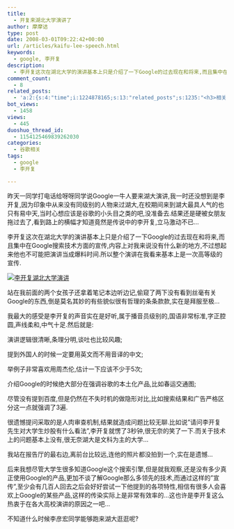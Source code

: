 ```yaml
---
title:
  - 开复来湖北大学演讲了
author: 摩摩诘
type: post
date: 2008-03-01T09:22:42+00:00
url: /articles/kaifu-lee-speech.html
keywords:
  - google, 李开复
description:
  - 李开复这次在湖北大学的演讲基本上只是介绍了一下Google的过去现在和将来,而且集中在Google搜索技术方面的宣传,内容上对我来说没有什么新的地方,不过想起来他也不可能把演讲当成爆料时间.所以整个演讲在我看来基本上是一次高等级的宣传.
comment_count:
  - 8
related_posts:
  - 'a:2:{s:4:"time";i:1224878165;s:13:"related_posts";s:1235:"<h3>相关日志</h3><ul class="related_post"><li><a href="http://www.digglife.cn/articles/adsense-for-feed-review.html" title="Google AdSense的Feed广告">Google AdSense的Feed广告</a></li><li><a href="http://www.digglife.cn/articles/google-maps-japan-street-view.html" title="Google地图日本版加入街景(Street View)功能">Google地图日本版加入街景(Street View)功能</a></li><li><a href="http://www.digglife.cn/articles/knol-open.html" title="Google的维基百科Knol正式开放">Google的维基百科Knol正式开放</a></li><li><a href="http://www.digglife.cn/articles/google-docs-templates.html" title="使用开放的模板创建Google文件">使用开放的模板创建Google文件</a></li><li><a href="http://www.digglife.cn/articles/adsense-referrals-retired.html" title="Adsense推介计划将在8月底暂停">Adsense推介计划将在8月底暂停</a></li><li><a href="http://www.digglife.cn/articles/add-google-toolbar-functions-firefox3.html" title="给Firefox 3添加Google Toolbar的功能">给Firefox 3添加Google Toolbar的功能</a></li><li><a href="http://www.digglife.cn/articles/you-are-not-japanese.html" title="Google翻译:你不是日本人">Google翻译:你不是日本人</a></li></ul>";}'
bot_views:
  - 1458
views:
  - 445
duoshuo_thread_id:
  - 1154125469839262030
categories:
  - 谷歌相关
tags:
  - google
  - 李开复

---
```

昨天一同学打电话给呀呀同学说Google一牛人要来湖大演讲,我一时还没想到是李开复,因为印象中从来没有同级别的人物来过湖大,在校期间来到湖大最具人气的也只有易中天,当时心想应该是谷歌的小头目之类的吧,没准备去.结果还是硬被女朋友拖过去了,看到路上的横幅才知道竟然是传说中的李开复,立马激动不已&#8230;

李开复这次在湖北大学的演讲基本上只是介绍了一下Google的过去现在和将来,而且集中在Google搜索技术方面的宣传,内容上对我来说没有什么新的地方,不过想起来他也不可能把演讲当成爆料时间.所以整个演讲在我看来基本上是一次高等级的宣传.

<!--more-->

[![李开复湖北大学演讲][1]][2]

站在我前面的两个女孩子还拿着笔记本边听边记,偷窥了两下没有看到丝毫有关Google的东西,倒是莫名其妙的有些貌似很有哲理的条条款款,实在是拜服至极&#8230;

我最大的感受是李开复的声音实在是好听,属于播音员级别的,国语非常标准,字正腔圆,声线柔和,中气十足.然后就是:

演讲逻辑很清晰,条理分明,谈吐也比较风趣;

提到外国人的时候一定要用英文而不用音译的中文;

举例子非常喜欢用周杰伦,估计一下应该不少于5次;

介绍Google的时候绝大部分在强调谷歌的本土化产品,比如春运交通图;

尽管没有提到百度,但是仍然在不失时机的做隐形对比,比如搜索结果和广告严格区分这一点就强调了3遍.

很遗憾提问采取的是人肉审查机制,结果就造成问题比较无聊.比如说&#8221;请问李开复先生对大学生炒股有什么看法&#8221;,李开复就愣了3秒钟,很无奈的笑了一下.而关于技术上的问题基本上没有,很无奈湖大是文科为主的大学&#8230;

我站在报告厅的最右边,离前台比较远,连他的照片都没拍到一个,实在是遗憾&#8230;

后来我想尽管大学生很多知道Google这个搜索引擎,但是就我观察,还是没有多少真正使用Google的产品,更加不谈了解Google那么多领先的技术,而通过这样的&#8221;宣传&#8221;,至少会有几百人回去之后会好好尝试一下他提到的各项特性,相信有很多人会喜欢上Google的某些产品,这样的传染实际上是非常有效率的&#8230;这也许是李开复这么热衷于在各大高校演讲的原因之一吧&#8230;

不知道什么时候李彦宏同学能够跑来湖大逛逛呢?

 [1]: http://digglife.qiniudn.com/qiniu/2460/image/7ca748ac636d771d6f2fc93b75d49866.jpg
 [2]: https://www.digglife.net/wp-content/uploads/2008/03/windowslivewriter763f06efe7a5-e88ckaifu-2.jpg